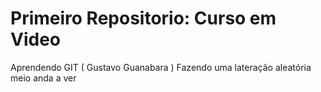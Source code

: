 # Primeiro Repositorio: Curso em Video
 Aprendendo GIT ( Gustavo Guanabara )
 Fazendo uma lateração aleatória meio anda a ver
